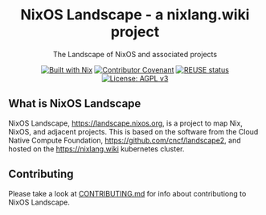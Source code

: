 <!--
SPDX-FileCopyrightText: 2023 Christina Sørensen
SPDX-FileContributor: Christina Sørensen

SPDX-License-Identifier: AGPL-3.0-only
-->
<div align="center">

<h1>NixOS Landscape - a nixlang.wiki project</h1>

The Landscape of NixOS and associated projects 

[![Built with Nix](https://img.shields.io/badge/Built_With-Nix-5277C3.svg?logo=nixos&labelColor=73C3D5)](https://nixos.org)
[![Contributor Covenant](https://img.shields.io/badge/Contributor%20Covenant-2.1-4baaaa.svg)](code_of_conduct.md)
[![REUSE status](https://api.reuse.software/badge/git.fsfe.org/reuse/api)](https://api.reuse.software/info/git.fsfe.org/reuse/api)
[![License: AGPL v3](https://img.shields.io/badge/License-AGPL%20v3-blue.svg)](https://www.gnu.org/licenses/agpl-3.0)

</div>

## What is NixOS Landscape

NixOS Landscape, https://landscape.nixos.org, is a project to map Nix, NixOS,
and adjacent projects. This is based on the software from the Cloud Native
Compute Foundation, https://github.com/cncf/landscape2, and hosted on the
https://nixlang.wiki kubernetes cluster.

## Contributing

Please take a look at [CONTRIBUTING.md](/CONTRIBUTING.md) for info about
contributiong to NixOS Landscape.


